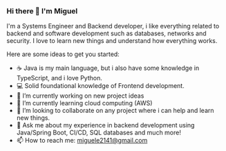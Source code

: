 ### Hi there 👋 I'm Miguel

I'm a Systems Engineer and Backend developer, i like everything related to backend and software development such as databases, networks and security. I love to learn new things and understand how everything works.

Here are some ideas to get you started:

- ☕ Java is my main language, but i also have some knowledge in TypeScript, and i love Python.
- 💻 Solid foundational knowledge of Frontend development. 
- 🔭 I’m currently working on new project ideas
- 🌱 I’m currently learning cloud computing (AWS)
- 👯 I’m looking to collaborate on any project where i can help and learn new things.
- 💬 Ask me about my experience in backend development using Java/Spring Boot, CI/CD, SQL databases and much more!
- 📫 How to reach me: miguele2141@gmail.com
<!--- 🤔 I’m looking for help with -->

